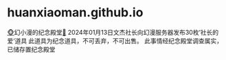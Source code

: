 # huanxiaoman.github.io
<a title="猴头" href="https://emojixd.com/x92k">🐵</a>幻小漫的纪念殿堂<a title="狐狸" href="https://emojixd.com/x92u">🦊</a>
2024年01月13日文杰社长向幻漫服务器发布30枚’社长的爱‘道具
此道具为纪念道具，不可丢弃，不可出售。
此事情经纪念殿堂调查属实，已储存置纪念殿堂

 
